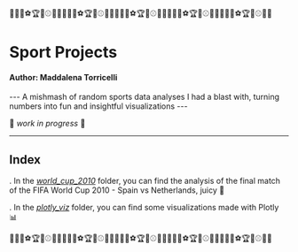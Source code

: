 🏀🎾🥎⚽🏆🏉⚾🏈🏐🏀🎾🥎⚽🏆🏉⚾🏈🏐🏀🎾🥎⚽🏆🏉⚾🏈🏐🏀🎾🥎⚽🏆🏉⚾🏈🏐🏀🎾🥎⚽🏆🏉⚾🏈🏐
# Sport Projects
#### Author: Maddalena Torricelli
--- A mishmash of random sports data analyses I had a blast with, turning numbers into fun and insightful visualizations ---

:construction_worker: *work in progress* :construction_worker:

---

## Index

. In the [*world_cup_2010*](./world_cup_2010) folder, you can find the analysis of the final match of the FIFA World Cup 2010 - Spain vs Netherlands, juicy 🍇

. In the [*plotly_viz*](./plotly_viz) folder, you can find some visualizations made with Plotly 📊


🏀🎾🥎⚽🏆🏉⚾🏈🏐🏀🎾🥎⚽🏆🏉⚾🏈🏐🏀🎾🥎⚽🏆🏉⚾🏈🏐🏀🎾🥎⚽🏆🏉⚾🏈🏐🏀🎾🥎⚽🏆🏉⚾🏈🏐
